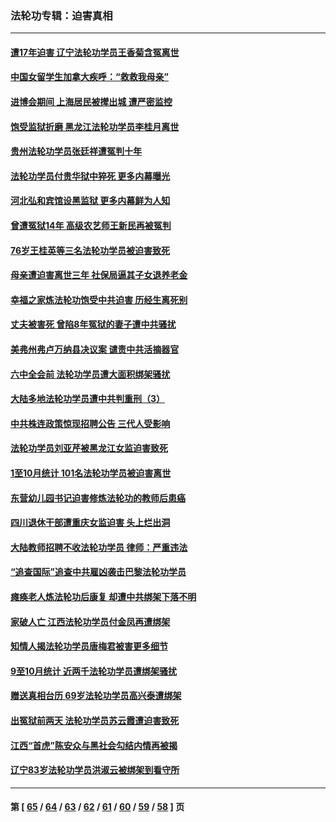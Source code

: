### 法轮功专辑：迫害真相
---
#### [遭17年迫害 辽宁法轮功学员王香菊含冤离世](../../pages/nf4379/n13384484.md?11200430) 
#### [中国女留学生加拿大疾呼：“救救我母亲”](../../pages/nf4379/n13385264.md?11200430) 
#### [进博会期间 上海居民被撵出城 遭严密监控](../../pages/nf4379/n13385048.md?11200430) 
#### [饱受监狱折磨 黑龙江法轮功学员李桂月离世](../../pages/nf4379/n13383886.md?11200430) 
#### [贵州法轮功学员张廷祥遭冤判十年](../../pages/nf4379/n13382182.md?11200430) 
#### [法轮功学员付贵华狱中猝死 更多内幕曝光](../../pages/nf4379/n13381637.md?11200430) 
#### [河北弘和宾馆设黑监狱 更多内幕鲜为人知](../../pages/nf4379/n13380687.md?11200430) 
#### [曾遭冤狱14年 高级农艺师王新民再被冤判](../../pages/nf4379/n13379932.md?11200430) 
#### [76岁王桂英等三名法轮功学员被迫害致死](../../pages/nf4379/n13379414.md?11200430) 
#### [母亲遭迫害离世三年 社保局逼其子女退养老金](../../pages/nf4379/n13377537.md?11200430) 
#### [幸福之家炼法轮功饱受中共迫害 历经生离死别](../../pages/nf4379/n13377039.md?11200430) 
#### [丈夫被害死 曾陷8年冤狱的妻子遭中共骚扰](../../pages/nf4379/n13367791.md?11200430) 
#### [美弗州弗卢万纳县决议案 谴责中共活摘器官](../../pages/nf4379/n13375911.md?11200430) 
#### [六中全会前 法轮功学员遭大面积绑架骚扰](../../pages/nf4379/n13375690.md?11200430) 
#### [大陆多地法轮功学员遭中共判重刑（3）](../../pages/nf4379/n13374324.md?11200430) 
#### [中共株连政策惊现招聘公告 三代人受影响](../../pages/nf4379/n13330731.md?11200430) 
#### [法轮功学员刘亚芹被黑龙江女监迫害致死](../../pages/nf4379/n13370209.md?11200430) 
#### [1至10月统计 101名法轮功学员被迫害离世](../../pages/nf4379/n13369752.md?11200430) 
#### [东营幼儿园书记迫害修炼法轮功的教师后患癌](../../pages/nf4379/n13365505.md?11200430) 
#### [四川退休干部遭重庆女监迫害 头上烂出洞](../../pages/nf4379/n13367312.md?11200430) 
#### [大陆教师招聘不收法轮功学员 律师：严重违法](../../pages/nf4379/n13365839.md?11200430) 
#### [“追查国际”追查中共雇凶袭击巴黎法轮功学员](../../pages/nf4379/n13367855.md?11200430) 
#### [瘫痪老人炼法轮功后康复 却遭中共绑架下落不明](../../pages/nf4379/n13365406.md?11200430) 
#### [家破人亡 江西法轮功学员付金凤再遭绑架](../../pages/nf4379/n13364762.md?11200430) 
#### [知情人揭法轮功学员唐梅君被害更多细节](../../pages/nf4379/n13362725.md?11200430) 
#### [9至10月统计 近两千法轮功学员遭绑架骚扰](../../pages/nf4379/n13361681.md?11200430) 
#### [赠送真相台历 69岁法轮功学员高兴泰遭绑架](../../pages/nf4379/n13359869.md?11200430) 
#### [出冤狱前两天 法轮功学员苏云霞遭迫害致死](../../pages/nf4379/n13359313.md?11200430) 
#### [江西“首虎”陈安众与黑社会勾结内情再被揭](../../pages/nf4379/n13356633.md?11200430) 
#### [辽宁83岁法轮功学员洪淑云被绑架到看守所](../../pages/nf4379/n13355933.md?11200430) 

---
#### 第 [ [65](./65.md?11200430) / [64](./64.md?11200430) / [63](./63.md?11200430) / [62](./62.md?11200430) / [61](./61.md?11200430) / [60](./60.md?11200430) / [59](./59.md?11200430) / [58](./58.md?11200430) ] 页
